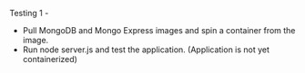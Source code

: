 Testing 1 -

- Pull MongoDB and Mongo Express images and spin a container from the image.
- Run node server.js and test the application. (Application is not yet containerized)
